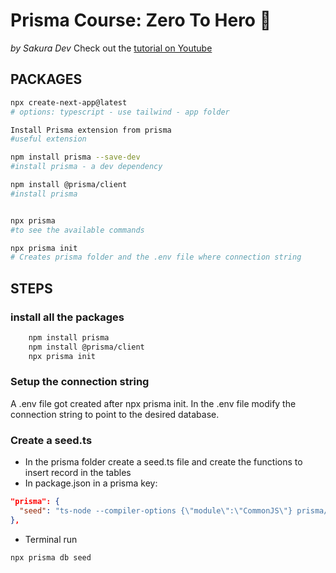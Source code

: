 # Prisma Course: Zero To Hero 🎯

<cite>by Sakura Dev</cite>
Check out the [tutorial on Youtube](https://www.youtube.com/watch?v=yW6HnMUAWNU)

## PACKAGES

```bash
npx create-next-app@latest
# options: typescript - use tailwind - app folder

Install Prisma extension from prisma
#useful extension

npm install prisma --save-dev
#install prisma - a dev dependency

npm install @prisma/client
#install prisma


npx prisma
#to see the available commands

npx prisma init
# Creates prisma folder and the .env file where connection string

```

## STEPS

### install all the packages

```bash
    npm install prisma
    npm install @prisma/client
    npx prisma init
```

### Setup the connection string

A .env file got created after npx prisma init. In the .env file modify the connection string to point to the desired database.

### Create a seed.ts

- In the prisma folder create a seed.ts file and create the functions to insert record in the tables
- In package.json in a prisma key:

```json
"prisma": {
  "seed": "ts-node --compiler-options {\"module\":\"CommonJS\"} prisma/seed.ts"
},
```

- Terminal run

```bash
npx prisma db seed
```
